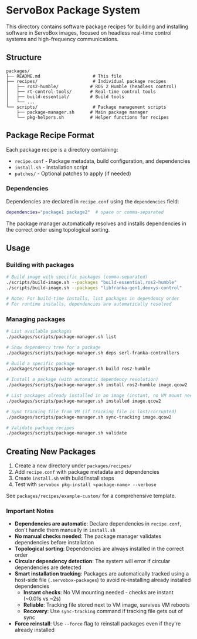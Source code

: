 # ServoBox Package System

This directory contains software package recipes for building and installing software in ServoBox images, focused on headless real-time control systems and high-frequency communications.

## Structure

```
packages/
├── README.md                    # This file
├── recipes/                     # Individual package recipes
│   ├── ros2-humble/            # ROS 2 Humble (headless control)
│   ├── rt-control-tools/       # Real-time control tools
│   ├── build-essential/        # Build tools
│   └── ...
└── scripts/                     # Package management scripts
    ├── package-manager.sh      # Main package manager
    └── pkg-helpers.sh          # Helper functions for recipes
```

## Package Recipe Format

Each package recipe is a directory containing:

- `recipe.conf` - Package metadata, build configuration, and dependencies
- `install.sh` - Installation script
- `patches/` - Optional patches to apply (if needed)

### Dependencies

Dependencies are declared in `recipe.conf` using the `dependencies` field:

```bash
dependencies="package1 package2"  # space or comma-separated
```

The package manager automatically resolves and installs dependencies in the correct order using topological sorting.

## Usage

### Building with packages

```bash
# Build image with specific packages (comma-separated)
./scripts/build-image.sh --packages "build-essential,ros2-humble"
./scripts/build-image.sh --packages "libfranka-gen1,deoxys-control"

# Note: For build-time installs, list packages in dependency order
# For runtime installs, dependencies are automatically resolved
```

### Managing packages

```bash
# List available packages
./packages/scripts/package-manager.sh list

# Show dependency tree for a package
./packages/scripts/package-manager.sh deps serl-franka-controllers

# Build a specific package
./packages/scripts/package-manager.sh build ros2-humble

# Install a package (with automatic dependency resolution)
./packages/scripts/package-manager.sh install ros2-humble image.qcow2

# List packages already installed in an image (instant, no VM mount needed)
./packages/scripts/package-manager.sh installed image.qcow2

# Sync tracking file from VM (if tracking file is lost/corrupted)
./packages/scripts/package-manager.sh sync-tracking image.qcow2

# Validate package recipes
./packages/scripts/package-manager.sh validate
```

## Creating New Packages

1. Create a new directory under `packages/recipes/`
2. Add `recipe.conf` with package metadata and dependencies
3. Create `install.sh` with build/install steps
4. Test with `servobox pkg-install <package-name> --verbose`

See `packages/recipes/example-custom/` for a comprehensive template.

### Important Notes

- **Dependencies are automatic**: Declare dependencies in `recipe.conf`, don't handle them manually in `install.sh`
- **No manual checks needed**: The package manager validates dependencies before installation
- **Topological sorting**: Dependencies are always installed in the correct order
- **Circular dependency detection**: The system will error if circular dependencies are detected
- **Smart installation tracking**: Packages are automatically tracked using a host-side file (`.servobox-packages`) to avoid re-installing already installed dependencies
  - **Instant checks**: No VM mounting needed - checks are instant (~0.01s vs ~2s)
  - **Reliable**: Tracking file stored next to VM image, survives VM reboots
  - **Recovery**: Use `sync-tracking` command if tracking file gets out of sync
- **Force reinstall**: Use `--force` flag to reinstall packages even if they're already installed
